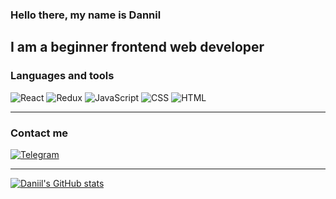 ### Hello there, my name is Dannil

## I am a beginner frontend web developer

### Languages and tools

![React](https://img.shields.io/badge/-React-black?style=for-the-badge&logo=react&logoColor=5ed6f7)
![Redux](https://img.shields.io/badge/-Redux-black?style=for-the-badge&logo=redux&logoColor=764abc)
![JavaScript](https://img.shields.io/badge/-JavaScript-black?style=for-the-badge&logo=javascript&logoColor=efd81d)
![CSS](https://img.shields.io/badge/-CSS-black?style=for-the-badge&logo=CSS3&logoColor=28a4d8)
![HTML](https://img.shields.io/badge/-HTML-black?style=for-the-badge&logo=HTML5&logoColor=e96228)

***

### Contact me
[![Telegram](https://img.shields.io/badge/-Telegram-black?style=for-the-badge&logo=telegram&logoColor=29a9ea)](https://t.me/mukovsky)

***

[![Daniil's GitHub stats](https://github-readme-stats.vercel.app/api?username=garet2gis&show_icons=true&theme=tokyonight)](https://github.com/anuraghazra/github-readme-stats)